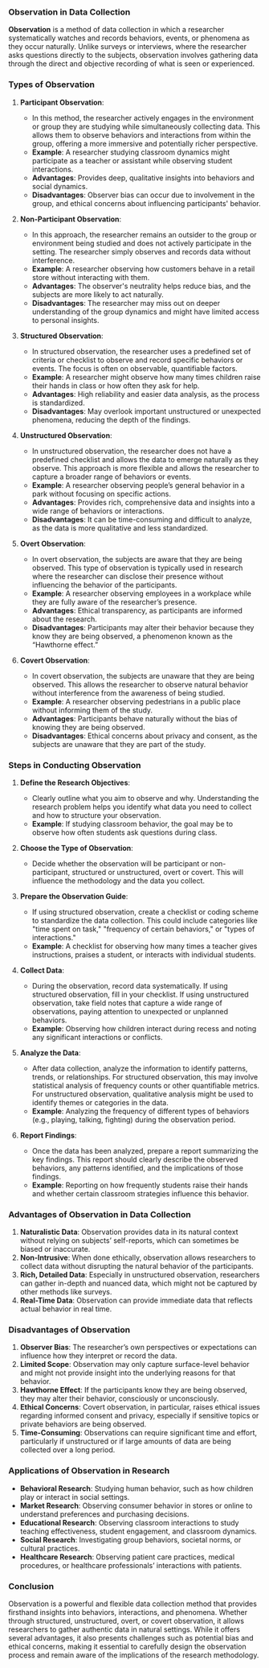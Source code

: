 ### **Observation in Data Collection**

**Observation** is a method of data collection in which a researcher systematically watches and records behaviors, events, or phenomena as they occur naturally. Unlike surveys or interviews, where the researcher asks questions directly to the subjects, observation involves gathering data through the direct and objective recording of what is seen or experienced.

### **Types of Observation**

1. **Participant Observation**:
   - In this method, the researcher actively engages in the environment or group they are studying while simultaneously collecting data. This allows them to observe behaviors and interactions from within the group, offering a more immersive and potentially richer perspective.
   - **Example**: A researcher studying classroom dynamics might participate as a teacher or assistant while observing student interactions.
   - **Advantages**: Provides deep, qualitative insights into behaviors and social dynamics.
   - **Disadvantages**: Observer bias can occur due to involvement in the group, and ethical concerns about influencing participants' behavior.

2. **Non-Participant Observation**:
   - In this approach, the researcher remains an outsider to the group or environment being studied and does not actively participate in the setting. The researcher simply observes and records data without interference.
   - **Example**: A researcher observing how customers behave in a retail store without interacting with them.
   - **Advantages**: The observer's neutrality helps reduce bias, and the subjects are more likely to act naturally.
   - **Disadvantages**: The researcher may miss out on deeper understanding of the group dynamics and might have limited access to personal insights.

3. **Structured Observation**:
   - In structured observation, the researcher uses a predefined set of criteria or checklist to observe and record specific behaviors or events. The focus is often on observable, quantifiable factors.
   - **Example**: A researcher might observe how many times children raise their hands in class or how often they ask for help.
   - **Advantages**: High reliability and easier data analysis, as the process is standardized.
   - **Disadvantages**: May overlook important unstructured or unexpected phenomena, reducing the depth of the findings.

4. **Unstructured Observation**:
   - In unstructured observation, the researcher does not have a predefined checklist and allows the data to emerge naturally as they observe. This approach is more flexible and allows the researcher to capture a broader range of behaviors or events.
   - **Example**: A researcher observing people’s general behavior in a park without focusing on specific actions.
   - **Advantages**: Provides rich, comprehensive data and insights into a wide range of behaviors or interactions.
   - **Disadvantages**: It can be time-consuming and difficult to analyze, as the data is more qualitative and less standardized.

5. **Overt Observation**:
   - In overt observation, the subjects are aware that they are being observed. This type of observation is typically used in research where the researcher can disclose their presence without influencing the behavior of the participants.
   - **Example**: A researcher observing employees in a workplace while they are fully aware of the researcher’s presence.
   - **Advantages**: Ethical transparency, as participants are informed about the research.
   - **Disadvantages**: Participants may alter their behavior because they know they are being observed, a phenomenon known as the “Hawthorne effect.”

6. **Covert Observation**:
   - In covert observation, the subjects are unaware that they are being observed. This allows the researcher to observe natural behavior without interference from the awareness of being studied.
   - **Example**: A researcher observing pedestrians in a public place without informing them of the study.
   - **Advantages**: Participants behave naturally without the bias of knowing they are being observed.
   - **Disadvantages**: Ethical concerns about privacy and consent, as the subjects are unaware that they are part of the study.

### **Steps in Conducting Observation**

1. **Define the Research Objectives**:
   - Clearly outline what you aim to observe and why. Understanding the research problem helps you identify what data you need to collect and how to structure your observation.
   - **Example**: If studying classroom behavior, the goal may be to observe how often students ask questions during class.

2. **Choose the Type of Observation**:
   - Decide whether the observation will be participant or non-participant, structured or unstructured, overt or covert. This will influence the methodology and the data you collect.

3. **Prepare the Observation Guide**:
   - If using structured observation, create a checklist or coding scheme to standardize the data collection. This could include categories like "time spent on task," "frequency of certain behaviors," or "types of interactions."
   - **Example**: A checklist for observing how many times a teacher gives instructions, praises a student, or interacts with individual students.

4. **Collect Data**:
   - During the observation, record data systematically. If using structured observation, fill in your checklist. If using unstructured observation, take field notes that capture a wide range of observations, paying attention to unexpected or unplanned behaviors.
   - **Example**: Observing how children interact during recess and noting any significant interactions or conflicts.

5. **Analyze the Data**:
   - After data collection, analyze the information to identify patterns, trends, or relationships. For structured observation, this may involve statistical analysis of frequency counts or other quantifiable metrics. For unstructured observation, qualitative analysis might be used to identify themes or categories in the data.
   - **Example**: Analyzing the frequency of different types of behaviors (e.g., playing, talking, fighting) during the observation period.

6. **Report Findings**:
   - Once the data has been analyzed, prepare a report summarizing the key findings. This report should clearly describe the observed behaviors, any patterns identified, and the implications of those findings.
   - **Example**: Reporting on how frequently students raise their hands and whether certain classroom strategies influence this behavior.

### **Advantages of Observation in Data Collection**

1. **Naturalistic Data**: Observation provides data in its natural context without relying on subjects’ self-reports, which can sometimes be biased or inaccurate.
2. **Non-Intrusive**: When done ethically, observation allows researchers to collect data without disrupting the natural behavior of the participants.
3. **Rich, Detailed Data**: Especially in unstructured observation, researchers can gather in-depth and nuanced data, which might not be captured by other methods like surveys.
4. **Real-Time Data**: Observation can provide immediate data that reflects actual behavior in real time.

### **Disadvantages of Observation**

1. **Observer Bias**: The researcher’s own perspectives or expectations can influence how they interpret or record the data.
2. **Limited Scope**: Observation may only capture surface-level behavior and might not provide insight into the underlying reasons for that behavior.
3. **Hawthorne Effect**: If the participants know they are being observed, they may alter their behavior, consciously or unconsciously.
4. **Ethical Concerns**: Covert observation, in particular, raises ethical issues regarding informed consent and privacy, especially if sensitive topics or private behaviors are being observed.
5. **Time-Consuming**: Observations can require significant time and effort, particularly if unstructured or if large amounts of data are being collected over a long period.

### **Applications of Observation in Research**

- **Behavioral Research**: Studying human behavior, such as how children play or interact in social settings.
- **Market Research**: Observing consumer behavior in stores or online to understand preferences and purchasing decisions.
- **Educational Research**: Observing classroom interactions to study teaching effectiveness, student engagement, and classroom dynamics.
- **Social Research**: Investigating group behaviors, societal norms, or cultural practices.
- **Healthcare Research**: Observing patient care practices, medical procedures, or healthcare professionals’ interactions with patients.

### **Conclusion**

Observation is a powerful and flexible data collection method that provides firsthand insights into behaviors, interactions, and phenomena. Whether through structured, unstructured, overt, or covert observation, it allows researchers to gather authentic data in natural settings. While it offers several advantages, it also presents challenges such as potential bias and ethical concerns, making it essential to carefully design the observation process and remain aware of the implications of the research methodology.
